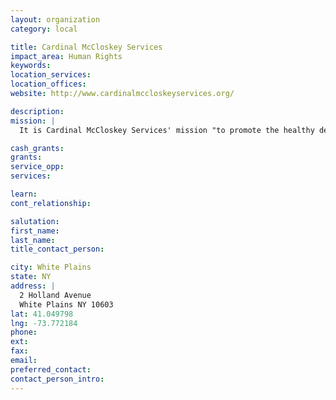 ```yaml
---
layout: organization
category: local

title: Cardinal McCloskey Services
impact_area: Human Rights
keywords: 
location_services: 
location_offices: 
website: http://www.cardinalmccloskeyservices.org/

description: 
mission: |
  It is Cardinal McCloskey Services' mission "to promote the healthy development of children and adults by providing services to enhance the quality of their lives and support the sanctity of family." 

cash_grants: 
grants: 
service_opp: 
services: 

learn: 
cont_relationship: 

salutation: 
first_name: 
last_name: 
title_contact_person: 

city: White Plains
state: NY
address: |
  2 Holland Avenue  
  White Plains NY 10603
lat: 41.049798
lng: -73.772184
phone: 
ext: 
fax: 
email: 
preferred_contact: 
contact_person_intro: 
---
```

